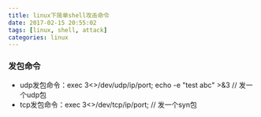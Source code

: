 ```yaml
---
title: linux下简单shell攻击命令
date: 2017-02-15 20:55:02
tags: [linux, shell, attack]
categories: linux
---
```



### 发包命令
* udp发包命令：exec 3<>/dev/udp/ip/port; echo -e "test abc" >&3 // 发一个udp包
* tcp发包命令：exec 3<>/dev/tcp/ip/port;  // 发一个syn包
